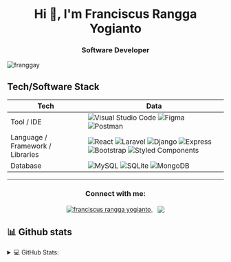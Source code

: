 <h1 align="center">Hi 👋, I'm Franciscus Rangga Yogianto</h1>
<h3 align="center">Software Developer</h3>

<p align="left"> 
    <img src="https://komarev.com/ghpvc/?username=franggay&label=Profile%20views&color=0e75b6&style=flat" alt="franggay" /> 
</p>


## Tech/Software Stack
Tech                     | Data  
-------------------------|------
Tool / IDE               | ![Visual Studio Code](https://img.shields.io/badge/Visual%20Studio%20Code-0078d7.svg?style=for-the-badge&logo=visual-studio-code&logoColor=white) ![Figma](https://img.shields.io/badge/figma-%23F24E1E.svg?style=for-the-badge&logo=figma&logoColor=white) ![Postman](https://img.shields.io/badge/Postman-FF6C37?style=for-the-badge&logo=postman&logoColor=white)
Language / Framework / Libraries        | ![React](https://img.shields.io/badge/react-%2320232a.svg?style=for-the-badge&logo=react&logoColor=%2361DAFB) ![Laravel](https://img.shields.io/badge/laravel-%23FF2D20.svg?style=for-the-badge&logo=laravel&logoColor=white) ![Django](https://img.shields.io/badge/django-%23092E20.svg?style=for-the-badge&logo=django&logoColor=white) ![Express](https://img.shields.io/badge/Express.js-000000?style=for-the-badge&logo=express&logoColor=white) ![Bootstrap](https://img.shields.io/badge/bootstrap-%23563D7C.svg?style=for-the-badge&logo=bootstrap&logoColor=white) ![Styled Components](https://img.shields.io/badge/styled--components-DB7093?style=for-the-badge&logo=styled-components&logoColor=white)
Database         | 	![MySQL](https://img.shields.io/badge/mysql-%2300f.svg?style=for-the-badge&logo=mysql&logoColor=white) ![SQLite](https://img.shields.io/badge/sqlite-%2307405e.svg?style=for-the-badge&logo=sqlite&logoColor=white) ![MongoDB](https://img.shields.io/badge/MongoDB-4EA94B?style=for-the-badge&logo=mongodb&logoColor=white)

<hr/>

<p align="center">

<h3 align="center">Connect with me:</h3>
<p align="center">
    <a href="https://www.linkedin.com/in/franciscusranggayogianto/" target="_blank">
        <img align="center" src="https://img.shields.io/badge/LinkedIn-0077B5?style=for-the-badge&logo=linkedin&logoColor=white" alt="franciscus rangga yogianto"/>
    </a>&nbsp;&nbsp;
    <a href="https://discordapp.com/users/440819706283425794/" target="_blank">
        <img align="center" src="https://img.shields.io/badge/Discord-7289DA?style=for-the-badge&logo=discord&logoColor=white"/>
    </a>
</p>

## 📊 Github stats
<details> 
  <summary>💻 GitHub Stats:</summary>
  <br/>
    <a href="https://github.com/anuraghazra/github-readme-stats"><img alt="franggay github stats" src="https://github-readme-stats.vercel.app/api?username=franggay&show_icons=true&locale=en" height="192px"/></a>
    <a href="https://github.com/anuraghazra/github-readme-stats"><img alt="franggay top languages" src="https://github-readme-stats.vercel.app/api/top-langs?username=franggay&show_icons=true&locale=en&layout=compact" alt="franggay" height="192px"/></a>
  <br/>
</details>
